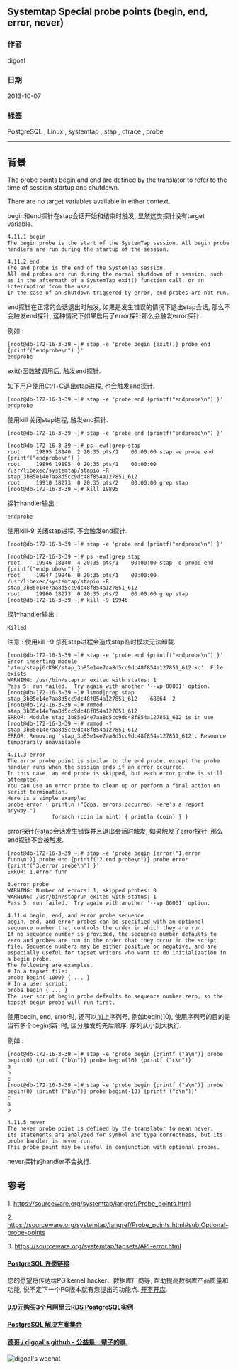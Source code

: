 ## Systemtap Special probe points (begin, end, error, never)    
                     
### 作者                 
digoal                   
               
### 日期                                  
2013-10-07               
                
### 标签               
PostgreSQL , Linux , systemtap , stap , dtrace , probe                
                                                 
----                         
                                                             
## 背景            
The probe points begin and end are defined by the translator to refer to the time of session startup and shutdown.   
  
There are no target variables available in either context.  
  
begin和end探针在stap会话开始和结束时触发, 显然这类探针没有target variable.  
  
```  
4.11.1 begin  
The begin probe is the start of the SystemTap session. All begin probe handlers are run during the startup of the session.  
  
4.11.2 end  
The end probe is the end of the SystemTap session.   
All end probes are run during the normal shutdown of a session, such as in the aftermath of a SystemTap exit() function call, or an interruption from the user.   
In the case of an shutdown triggered by error, end probes are not run.  
```  
  
end探针在正常的会话退出时触发, 如果是发生错误的情况下退出stap会话, 那么不会触发end探针, 这种情况下如果启用了error探针那么会触发error探针.   
  
例如 :   
  
```  
[root@db-172-16-3-39 ~]# stap -e 'probe begin {exit()} probe end {printf("endprobe\n") }'  
endprobe  
```  
  
exit()函数被调用后, 触发end探针.  
  
如下用户使用Ctrl+C退出stap进程, 也会触发end探针.  
  
```  
[root@db-172-16-3-39 ~]# stap -e 'probe end {printf("endprobe\n") }'  
endprobe  
```  
  
使用kill 关闭stap进程, 触发end探针.  
  
```  
[root@db-172-16-3-39 ~]# stap -e 'probe end {printf("endprobe\n") }'  
  
[root@db-172-16-3-39 ~]# ps -ewf|grep stap  
root     19895 18140  2 20:35 pts/1    00:00:00 stap -e probe end {printf("endprobe\n") }  
root     19896 19895  0 20:35 pts/1    00:00:00 /usr/libexec/systemtap/stapio -R stap_3b85e14e7aa8d5cc9dc48f854a127851_612  
root     19910 18273  0 20:35 pts/2    00:00:00 grep stap  
[root@db-172-16-3-39 ~]# kill 19895  
```  
  
探针handler输出 :   
  
```  
endprobe  
```  
  
使用kill-9 关闭stap进程, 不会触发end探针.  
  
```  
[root@db-172-16-3-39 ~]# stap -e 'probe end {printf("endprobe\n") }'  
  
[root@db-172-16-3-39 ~]# ps -ewf|grep stap  
root     19946 18140  4 20:35 pts/1    00:00:00 stap -e probe end {printf("endprobe\n") }  
root     19947 19946  0 20:35 pts/1    00:00:00 /usr/libexec/systemtap/stapio -R stap_3b85e14e7aa8d5cc9dc48f854a127851_612  
root     19960 18273  0 20:35 pts/2    00:00:00 grep stap  
[root@db-172-16-3-39 ~]# kill -9 19946  
```  
  
探针handler输出 :   
  
```  
Killed  
```  
  
注意 : 使用kill -9 杀死stap进程会造成stap临时模块无法卸载.  
  
```  
[root@db-172-16-3-39 ~]# stap -e 'probe end {printf("endprobe\n") }'  
Error inserting module '/tmp/stapj6rK9K/stap_3b85e14e7aa8d5cc9dc48f854a127851_612.ko': File exists  
WARNING: /usr/bin/staprun exited with status: 1  
Pass 5: run failed.  Try again with another '--vp 00001' option.  
[root@db-172-16-3-39 ~]# lsmod|grep stap  
stap_3b85e14e7aa8d5cc9dc48f854a127851_612    68864  2   
[root@db-172-16-3-39 ~]# rmmod stap_3b85e14e7aa8d5cc9dc48f854a127851_612  
ERROR: Module stap_3b85e14e7aa8d5cc9dc48f854a127851_612 is in use  
[root@db-172-16-3-39 ~]# rmmod -f stap_3b85e14e7aa8d5cc9dc48f854a127851_612  
ERROR: Removing 'stap_3b85e14e7aa8d5cc9dc48f854a127851_612': Resource temporarily unavailable  
  
4.11.3 error  
The error probe point is similar to the end probe, except the probe handler runs when the session ends if an error occurred.   
In this case, an end probe is skipped, but each error probe is still attempted.   
You can use an error probe to clean up or perform a final action on script termination.  
Here is a simple example:  
probe error { println ("Oops, errors occurred. Here's a report anyway.")  
              foreach (coin in mint) { println (coin) } }  
```  
  
error探针在stap会话发生错误并且退出会话时触发, 如果触发了error探针, 那么end探针不会被触发.  
  
```  
[root@db-172-16-3-39 ~]# stap -e 'probe begin {error("1.error funn\n")} probe end {printf("2.end probe\n")} probe error {printf("3.error probe\n") }'  
ERROR: 1.error funn  
  
3.error probe  
WARNING: Number of errors: 1, skipped probes: 0  
WARNING: /usr/bin/staprun exited with status: 1  
Pass 5: run failed.  Try again with another '--vp 00001' option.  
  
4.11.4 begin, end, and error probe sequence  
begin, end, and error probes can be specified with an optional sequence number that controls the order in which they are run.   
If no sequence number is provided, the sequence number defaults to zero and probes are run in the order that they occur in the script file. Sequence numbers may be either positive or negative, and are especially useful for tapset writers who want to do initialization in a begin probe.   
The following are examples.  
# In a tapset file:  
probe begin(-1000) { ... }  
# In a user script:  
probe begin { ... }  
The user script begin probe defaults to sequence number zero, so the tapset begin probe will run first.  
```  
  
使用begin, end, error时, 还可以加上序列号, 例如begin(10), 使用序列号的目的是当有多个begin探针时, 区分触发的先后顺序. 序列从小到大执行.  
  
例如 :   
  
```  
[root@db-172-16-3-39 ~]# stap -e 'probe begin {printf ("a\n")} probe begin(0) {printf ("b\n")} probe begin(10) {printf ("c\n")}'   
a  
b  
c  
[root@db-172-16-3-39 ~]# stap -e 'probe begin {printf ("a\n")} probe begin(0) {printf ("b\n")} probe begin(-10) {printf ("c\n")}'   
c  
a  
b  
```  
  
```  
4.11.5 never  
The never probe point is defined by the translator to mean never.   
Its statements are analyzed for symbol and type correctness, but its probe handler is never run.   
This probe point may be useful in conjunction with optional probes.  
```  
  
never探针的handler不会执行.  
  
## 参考  
1\. https://sourceware.org/systemtap/langref/Probe_points.html  
  
2\. https://sourceware.org/systemtap/langref/Probe_points.html#sub:Optional-probe-points  
  
3\. https://sourceware.org/systemtap/tapsets/API-error.html  
  
  
  
  
  
  
  
  
  
  
  
  
  
  
  
  
  
  
  
  
  
  
  
  
  
  
  
  
  
  
  
  
  
  
  
  
  
  
  
  
  
  
  
  
  
  
  
  
  
  
  
  
  
  
  
  
  
  
  
  
  
  
  
  
#### [PostgreSQL 许愿链接](https://github.com/digoal/blog/issues/76 "269ac3d1c492e938c0191101c7238216")
您的愿望将传达给PG kernel hacker、数据库厂商等, 帮助提高数据库产品质量和功能, 说不定下一个PG版本就有您提出的功能点. [开不开森](https://github.com/digoal/blog/issues/76 "269ac3d1c492e938c0191101c7238216").  
  
  
#### [9.9元购买3个月阿里云RDS PostgreSQL实例](https://www.aliyun.com/database/postgresqlactivity "57258f76c37864c6e6d23383d05714ea")
  
  
#### [PostgreSQL 解决方案集合](https://yq.aliyun.com/topic/118 "40cff096e9ed7122c512b35d8561d9c8")
  
  
#### [德哥 / digoal's github - 公益是一辈子的事.](https://github.com/digoal/blog/blob/master/README.md "22709685feb7cab07d30f30387f0a9ae")
  
  
![digoal's wechat](../pic/digoal_weixin.jpg "f7ad92eeba24523fd47a6e1a0e691b59")
  
